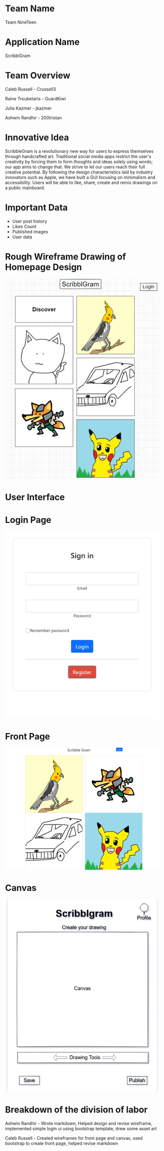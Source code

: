 ﻿# Team Name
Team NineTeen
# Application Name
ScribblGram
# Team Overview
Caleb Russell - Crussell3

Raine Troubetaris - GuardKiwi

Julia Kazmer - jkazmer

Ashwin Randhir - 200tristan
# Innovative Idea
ScribbleGram is a revolutionary new way for users to express themselves through handcrafted art. Traditional social media apps restrict the user's creativity by forcing them to form thoughts and ideas solely using words; our app aims to change that. We strive to let our users reach their full creative potential. By following the design characteristics laid by industry innovators such as Apple, we have built a GUI focusing on minimalism and accessibility. Users will be able to like, share, create and remix drawings on a public mainboard.

# Important Data
- User post history
- Likes Count
- Published images
- User data

# Rough Wireframe Drawing of Homepage Design
![ScribblGram Feed](https://github.com/200tristan/cs326-final-nineteen/blob/ebf703fd811323e732e2fad7116b5b666dedae17/src/demoAssets/scrib.jpg)

# User Interface

# Login Page
![Login Page](https://github.com/200tristan/cs326-final-nineteen/blob/bc049a5ef61ade93b6d19d87a569ca6236eff3e4/src/demoAssets/login.jpg)

# Front Page
![Front Page](https://github.com/200tristan/cs326-final-nineteen/blob/d01269eff364435fe98f613b5581419ab6bb12f8/src/demoAssets/frontpage.png)

# Canvas
![Canvas](https://github.com/200tristan/cs326-final-nineteen/blob/7753800b1564b099c99f7fad4ba7fc38c4dee11d/src/demoAssets/canvas.png)

# Breakdown of the division of labor
Ashwin Randhir - Wrote markdown, Helped design and revise wireframe, implemented simple login ui using bootstrap template, drew some asset art

Caleb Russell - Created wireframes for front page and canvas, used bootstrap to create front page, helped revise markdown